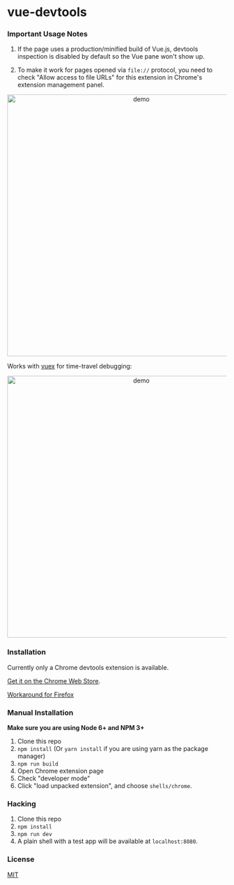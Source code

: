 # vue-devtools

### Important Usage Notes

1. If the page uses a production/minified build of Vue.js, devtools inspection is disabled by default so the Vue pane won't show up.

2. To make it work for pages opened via `file://` protocol, you need to check "Allow access to file URLs" for this extension in Chrome's extension management panel.

<p align="center"><img width="600px" src="https://raw.githubusercontent.com/vuejs/vue-devtools/master/media/screenshot.png" alt="demo"></p>

Works with [vuex](https://github.com/vuejs/vuex) for time-travel debugging:

<p align="center"><img width="600px" src="https://raw.githubusercontent.com/vuejs/vue-devtools/master/media/demo.gif" alt="demo"></p>

### Installation

Currently only a Chrome devtools extension is available.

[Get it on the Chrome Web Store](https://chrome.google.com/webstore/detail/vuejs-devtools/nhdogjmejiglipccpnnnanhbledajbpd).  

[Workaround for Firefox](https://github.com/vuejs/vue-devtools/blob/master/docs/workaround-for-firefox.md)  

### Manual Installation

**Make sure you are using Node 6+ and NPM 3+**

1. Clone this repo
2. `npm install` (Or `yarn install` if you are using yarn as the package manager)
3. `npm run build`
4. Open Chrome extension page
5. Check "developer mode"
6. Click "load unpacked extension", and choose `shells/chrome`.

### Hacking

1. Clone this repo
2. `npm install`
3. `npm run dev`
4. A plain shell with a test app will be available at `localhost:8080`.

### License

[MIT](http://opensource.org/licenses/MIT)
